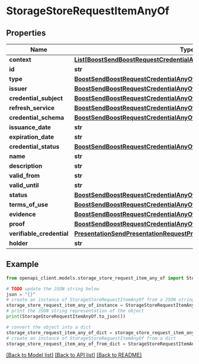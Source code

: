 # StorageStoreRequestItemAnyOf


## Properties

Name | Type | Description | Notes
------------ | ------------- | ------------- | -------------
**context** | [**List[BoostSendBoostRequestCredentialAnyOfContextInner]**](BoostSendBoostRequestCredentialAnyOfContextInner.md) |  | 
**id** | **str** |  | [optional] 
**type** | [**BoostSendBoostRequestCredentialAnyOfIssuerAnyOfType**](BoostSendBoostRequestCredentialAnyOfIssuerAnyOfType.md) |  | 
**issuer** | [**BoostSendBoostRequestCredentialAnyOfIssuer**](BoostSendBoostRequestCredentialAnyOfIssuer.md) |  | 
**credential_subject** | [**BoostSendBoostRequestCredentialAnyOfCredentialSubject**](BoostSendBoostRequestCredentialAnyOfCredentialSubject.md) |  | 
**refresh_service** | [**BoostSendBoostRequestCredentialAnyOfRefreshService**](BoostSendBoostRequestCredentialAnyOfRefreshService.md) |  | [optional] 
**credential_schema** | [**BoostSendBoostRequestCredentialAnyOfCredentialSchema**](BoostSendBoostRequestCredentialAnyOfCredentialSchema.md) |  | [optional] 
**issuance_date** | **str** |  | [optional] 
**expiration_date** | **str** |  | [optional] 
**credential_status** | [**BoostSendBoostRequestCredentialAnyOfCredentialStatus**](BoostSendBoostRequestCredentialAnyOfCredentialStatus.md) |  | [optional] 
**name** | **str** |  | [optional] 
**description** | **str** |  | [optional] 
**valid_from** | **str** |  | [optional] 
**valid_until** | **str** |  | [optional] 
**status** | [**BoostSendBoostRequestCredentialAnyOfCredentialStatus**](BoostSendBoostRequestCredentialAnyOfCredentialStatus.md) |  | [optional] 
**terms_of_use** | [**BoostSendBoostRequestCredentialAnyOfTermsOfUse**](BoostSendBoostRequestCredentialAnyOfTermsOfUse.md) |  | [optional] 
**evidence** | [**BoostSendBoostRequestCredentialAnyOfEvidence**](BoostSendBoostRequestCredentialAnyOfEvidence.md) |  | [optional] 
**proof** | [**BoostSendBoostRequestCredentialAnyOfProof**](BoostSendBoostRequestCredentialAnyOfProof.md) |  | 
**verifiable_credential** | [**PresentationSendPresentationRequestPresentationAnyOfVerifiableCredential**](PresentationSendPresentationRequestPresentationAnyOfVerifiableCredential.md) |  | [optional] 
**holder** | **str** |  | [optional] 

## Example

```python
from openapi_client.models.storage_store_request_item_any_of import StorageStoreRequestItemAnyOf

# TODO update the JSON string below
json = "{}"
# create an instance of StorageStoreRequestItemAnyOf from a JSON string
storage_store_request_item_any_of_instance = StorageStoreRequestItemAnyOf.from_json(json)
# print the JSON string representation of the object
print(StorageStoreRequestItemAnyOf.to_json())

# convert the object into a dict
storage_store_request_item_any_of_dict = storage_store_request_item_any_of_instance.to_dict()
# create an instance of StorageStoreRequestItemAnyOf from a dict
storage_store_request_item_any_of_from_dict = StorageStoreRequestItemAnyOf.from_dict(storage_store_request_item_any_of_dict)
```
[[Back to Model list]](../README.md#documentation-for-models) [[Back to API list]](../README.md#documentation-for-api-endpoints) [[Back to README]](../README.md)


